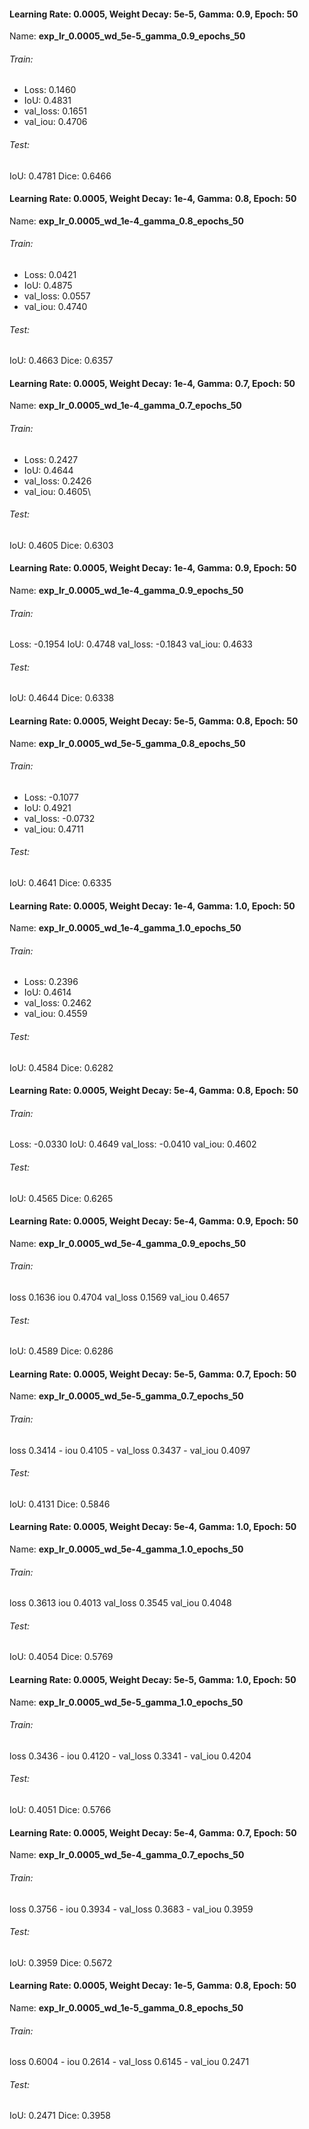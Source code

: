 #### Learning Rate: 0.0005, Weight Decay: 5e-5, Gamma: 0.9, Epoch: 50
Name: **exp_lr_0.0005_wd_5e-5_gamma_0.9_epochs_50**
###### Train:
- Loss: 0.1460 
- IoU: 0.4831
- val_loss: 0.1651
- val_iou: 0.4706
###### Test:
IoU: 0.4781
Dice: 0.6466
#### Learning Rate: 0.0005, Weight Decay: 1e-4, Gamma: 0.8, Epoch: 50
Name: **exp_lr_0.0005_wd_1e-4_gamma_0.8_epochs_50**
###### Train:
- Loss: 0.0421 
- IoU: 0.4875 
- val_loss: 0.0557 
- val_iou: 0.4740
###### Test:
IoU: 0.4663
Dice: 0.6357


#### Learning Rate: 0.0005, Weight Decay: 1e-4, Gamma: 0.7, Epoch: 50
Name: **exp_lr_0.0005_wd_1e-4_gamma_0.7_epochs_50**
###### Train:
- Loss:  0.2427 
- IoU: 0.4644
- val_loss: 0.2426
- val_iou: 0.4605\
###### Test:
IoU: 0.4605
Dice: 0.6303
#### Learning Rate: 0.0005, Weight Decay: 1e-4, Gamma: 0.9, Epoch: 50
Name: **exp_lr_0.0005_wd_1e-4_gamma_0.9_epochs_50**
###### Train:
Loss: -0.1954
IoU: 0.4748
val_loss: -0.1843
val_iou: 0.4633

###### Test:
IoU: 0.4644
Dice: 0.6338

#### Learning Rate: 0.0005, Weight Decay: 5e-5, Gamma: 0.8, Epoch: 50
Name: **exp_lr_0.0005_wd_5e-5_gamma_0.8_epochs_50**
###### Train:
- Loss: -0.1077
- IoU: 0.4921
- val_loss: -0.0732
- val_iou: 0.4711
###### Test:
IoU: 0.4641
Dice: 0.6335
#### Learning Rate: 0.0005, Weight Decay: 1e-4, Gamma: 1.0, Epoch: 50
Name: **exp_lr_0.0005_wd_1e-4_gamma_1.0_epochs_50**
###### Train:
- Loss: 0.2396
- IoU: 0.4614
- val_loss: 0.2462
- val_iou: 0.4559
###### Test:
IoU: 0.4584
Dice: 0.6282
#### Learning Rate: 0.0005, Weight Decay: 5e-4, Gamma: 0.8, Epoch: 50
###### Train:
Loss: -0.0330
IoU: 0.4649
val_loss: -0.0410
val_iou: 0.4602
###### Test:
IoU: 0.4565
Dice: 0.6265

#### Learning Rate: 0.0005, Weight Decay: 5e-4, Gamma: 0.9, Epoch: 50 
Name: **exp_lr_0.0005_wd_5e-4_gamma_0.9_epochs_50**
###### Train:
loss 0.1636
iou 0.4704
val_loss 0.1569
val_iou 0.4657
###### Test:
IoU: 0.4589
Dice: 0.6286

#### Learning Rate: 0.0005, Weight Decay: 5e-5, Gamma: 0.7, Epoch: 50
Name: **exp_lr_0.0005_wd_5e-5_gamma_0.7_epochs_50**
###### Train:
loss 0.3414 - iou 0.4105 - val_loss 0.3437 - val_iou 0.4097
###### Test:
IoU: 0.4131
Dice: 0.5846

#### Learning Rate: 0.0005, Weight Decay: 5e-4, Gamma: 1.0, Epoch: 50
Name: **exp_lr_0.0005_wd_5e-4_gamma_1.0_epochs_50**
###### Train:
loss 0.3613
iou 0.4013
val_loss 0.3545
val_iou 0.4048
###### Test:
IoU: 0.4054
Dice: 0.5769

#### Learning Rate: 0.0005, Weight Decay: 5e-5, Gamma: 1.0, Epoch: 50
Name: **exp_lr_0.0005_wd_5e-5_gamma_1.0_epochs_50**
###### Train:
loss 0.3436 - iou 0.4120 - val_loss 0.3341 - val_iou 0.4204
###### Test:
IoU: 0.4051
Dice: 0.5766

#### Learning Rate: 0.0005, Weight Decay: 5e-4, Gamma: 0.7, Epoch: 50
Name: **exp_lr_0.0005_wd_5e-4_gamma_0.7_epochs_50**
###### Train:
loss 0.3756 - iou 0.3934 - val_loss 0.3683 - val_iou 0.3959
###### Test:
IoU: 0.3959
Dice: 0.5672

#### Learning Rate: 0.0005, Weight Decay: 1e-5, Gamma: 0.8, Epoch: 50
Name: **exp_lr_0.0005_wd_1e-5_gamma_0.8_epochs_50**

###### Train:
loss 0.6004 - iou 0.2614 - val_loss 0.6145 - val_iou 0.2471

###### Test:
IoU: 0.2471
Dice: 0.3958